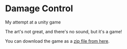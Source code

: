 # Damage Control

My attempt at a unity game

The art's not great, and there's no sound, but it's a game!

You can download the game as a [zip file from here](https://github.com/jmalish/damage_control/blob/master/Damage%20Control.7z?raw=true).